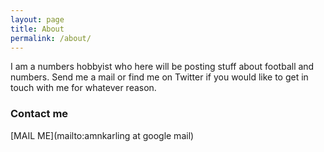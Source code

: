 ```yaml
---
layout: page
title: About
permalink: /about/
---
```


I am a numbers hobbyist who here will be posting stuff about football and numbers. Send me a mail or find me on Twitter if you would like to get in touch with me for whatever reason.

### Contact me

[MAIL ME](mailto:amnkarling at google mail)
